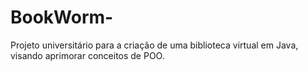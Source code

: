 # BookWorm-
Projeto universitário para a criação de uma biblioteca virtual em Java, visando aprimorar conceitos de POO.
